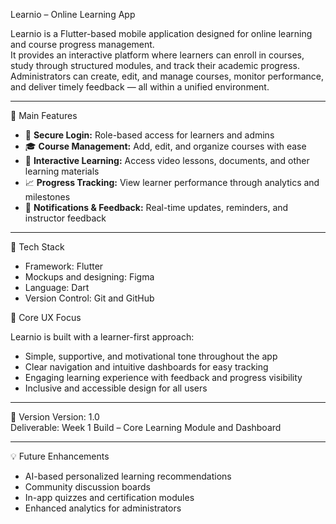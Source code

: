 Learnio – Online Learning App

Learnio is a Flutter-based mobile application designed for online learning and course progress management.  
It provides an interactive platform where learners can enroll in courses, study through structured modules, and track their academic progress. Administrators can create, edit, and manage courses, monitor performance, and deliver timely feedback — all within a unified environment.

---

 🚀 Main Features
- 🔐 **Secure Login:** Role-based access for learners and admins  
- 🎓 **Course Management:** Add, edit, and organize courses with ease  
- 🎥 **Interactive Learning:** Access video lessons, documents, and other learning materials  
- 📈 **Progress Tracking:** View learner performance through analytics and milestones  
- 🔔 **Notifications & Feedback:** Real-time updates, reminders, and instructor feedback  

---

 🧩 Tech Stack
- Framework: Flutter
- Mockups and designing: Figma 
- Language: Dart   
- Version Control: Git and GitHub  


🧠 Core UX Focus

Learnio is built with a learner-first approach:
- Simple, supportive, and motivational tone throughout the app  
- Clear navigation and intuitive dashboards for easy tracking  
- Engaging learning experience with feedback and progress visibility  
- Inclusive and accessible design for all users  

---

📅 Version
Version: 1.0  
Deliverable: Week 1 Build – Core Learning Module and Dashboard  

---

💡 Future Enhancements
- AI-based personalized learning recommendations  
- Community discussion boards  
- In-app quizzes and certification modules  
- Enhanced analytics for administrators  

